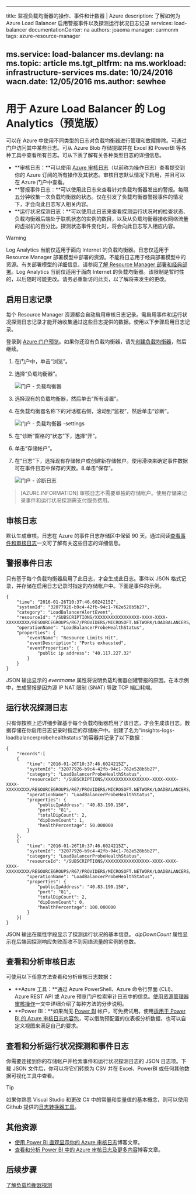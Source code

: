 <!-- diagnostics unavailable in azure portal-->
---
title: 监视负载均衡器的操作、事件和计数器 | Azure
description: 了解如何为 Azure Load Balancer 启用警报事件以及探测运行状况日志记录
services: load-balancer
documentationCenter: na
authors: joaoma
manager: carmonm
tags: azure-resource-manager

ms.service: load-balancer
ms.devlang: na
ms.topic: article
ms.tgt_pltfrm: na
ms.workload: infrastructure-services
ms.date: 10/24/2016
wacn.date: 12/05/2016
ms.author: sewhee
---

# 用于 Azure Load Balancer 的 Log Analytics（预览版）

可以在 Azure 中使用不同类型的日志对负载均衡器进行管理和故障排除。可通过门户访问其中某些日志。可从 Azure Blob 存储提取并在 Excel 和 PowerBI 等各种工具中查看所有日志。可从下表了解有关各种类型日志的详细信息。

* **审核日志：**可以使用 [Azure 审核日志](../monitoring-and-diagnostics/insights-debugging-with-events.md)（以前称为操作日志）查看提交到你的 Azure 订阅的所有操作及其状态。审核日志默认情况下启用，并且可以在 Azure 门户中查看。
* **警报事件日志：**可以使用此日志来查看针对负载均衡器发出的警报。每隔五分钟收集一次负载均衡器的状态。仅在引发了负载均衡器警报事件的情况下，才会向此日志写入相关内容。
* **运行状况探测日志：**可以使用此日志来查看探测运行状况时的检查状态、负载均衡器后端处于联机状态的实例的数目，以及从负载均衡器接收网络流量的虚拟机的百分比。探测状态事件变化时，将会向此日志写入相应内容。

>[!WARNING]
> Log Analytics 当前仅适用于面向 Internet 的负载均衡器。日志仅适用于 Resource Manager 部署模型中部署的资源。不能将日志用于经典部署模型中的资源。有关部署模型的详细信息，请参阅[了解 Resource Manager 部署和经典部署](../azure-resource-manager/resource-manager-deployment-model.md)。Log Analytics 当前仅适用于面向 Internet 的负载均衡器。该限制是暂时性的，以后随时可能更改。请务必重新访问此页，以了解将来发生的更改。

## 启用日志记录

每个 Resource Manager 资源都会自动启用审核日志记录。需启用事件和运行状况探测日志记录才能开始收集通过这些日志提供的数据。使用以下步骤启用日志记录。

登录到 [Azure 门户预览](http://portal.azure.cn)。如果你还没有负载均衡器，请先[创建负载均衡器](./load-balancer-get-started-internet-arm-ps.md)，然后继续。

1. 在门户中，单击“浏览”。
2. 选择“负载均衡器”。

    ![门户 - 负载均衡器](./media/load-balancer-monitor-log/load-balancer-browse.png)  

3. 选择现有的负载均衡器，然后单击“所有设置”。
4. 在负载均衡器名称下的对话框右侧，滚动到“监视”，然后单击“诊断”。

    ![门户 - 负载均衡器 -settings](./media/load-balancer-monitor-log/load-balancer-settings.png)  

5. 在“诊断”窗格的“状态”下，选择“开”。
6. 单击“存储帐户”。
7. 在“日志”下，选择现有存储帐户或创建新存储帐户。使用滑块来确定事件数据可在事件日志中保存的天数。8.单击“保存”。

    ![门户 - 诊断日志](./media/load-balancer-monitor-log/load-balancer-diagnostics.png)  

>[AZURE.INFORMATION] 审核日志不需要单独的存储帐户。使用存储来记录事件和运行状况探测需支付服务费用。

## 审核日志
默认生成审核。日志在 Azure 的事件日志存储区中保留 90 天。通过阅读[查看事件和审核日志](../monitoring-and-diagnostics/insights-debugging-with-events.md)一文可了解有关这些日志的详细信息。

## <a name="alert-event-log"></a> 警报事件日志

只有基于每个负载均衡器启用了此日志，才会生成此日志。事件以 JSON 格式记录，并存储在启用日志记录时指定的存储帐户中。下面是事件的示例。

```
{
    "time": "2016-01-26T10:37:46.6024215Z",
    "systemId": "32077926-b9c4-42fb-94c1-762e528b5b27",
    "category": "LoadBalancerAlertEvent",
    "resourceId": "/SUBSCRIPTIONS/XXXXXXXXXXXXXXXXX-XXXX-XXXX-XXXXXXXXX/RESOURCEGROUPS/RG7/PROVIDERS/MICROSOFT.NETWORK/LOADBALANCERS/WWEBLB",
    "operationName": "LoadBalancerProbeHealthStatus",
    "properties": {
        "eventName": "Resource Limits Hit",
        "eventDescription": "Ports exhausted",
        "eventProperties": {
            "public ip address": "40.117.227.32"
        }
    }
}
```

JSON 输出显示的 *eventname* 属性将说明负载均衡器创建警报的原因。在本示例中，生成警报是因为源 IP NAT 限制 (SNAT) 导致 TCP 端口耗竭。

## 运行状况探测日志

只有你按照上述详细步骤基于每个负载均衡器启用了该日志，才会生成该日志。数据存储在你启用日志记录时指定的存储帐户中。创建了名为“insights-logs-loadbalancerprobehealthstatus”的容器并记录了以下数据：

```
{
    "records":[
    {
        "time": "2016-01-26T10:37:46.6024215Z",
        "systemId": "32077926-b9c4-42fb-94c1-762e528b5b27",
        "category": "LoadBalancerProbeHealthStatus",
        "resourceId": "/SUBSCRIPTIONS/XXXXXXXXXXXXXXXXX-XXXX-XXXX-XXXX-XXXXXXXXX/RESOURCEGROUPS/RG7/PROVIDERS/MICROSOFT.NETWORK/LOADBALANCERS/WWEBLB",
        "operationName": "LoadBalancerProbeHealthStatus",
        "properties": {
            "publicIpAddress": "40.83.190.158",
            "port": "81",
            "totalDipCount": 2,
            "dipDownCount": 1,
            "healthPercentage": 50.000000
        }
    },
    {
        "time": "2016-01-26T10:37:46.6024215Z",
        "systemId": "32077926-b9c4-42fb-94c1-762e528b5b27",
        "category": "LoadBalancerProbeHealthStatus",
        "resourceId": "/SUBSCRIPTIONS/XXXXXXXXXXXXXXXXX-XXXX-XXXX-XXXX-XXXXXXXXX/RESOURCEGROUPS/RG7/PROVIDERS/MICROSOFT.NETWORK/LOADBALANCERS/WWEBLB",
        "operationName": "LoadBalancerProbeHealthStatus",
        "properties": {
            "publicIpAddress": "40.83.190.158",
            "port": "81",
            "totalDipCount": 2,
            "dipDownCount": 0,
            "healthPercentage": 100.000000
        }
    }]
}
```

JSON 输出在属性字段显示了探测运行状况的基本信息。 *dipDownCount* 属性显示在后端因探测响应失败而收不到网络流量的实例的总数。

## 查看和分析审核日志

可使用以下任意方法查看和分析审核日志数据：

- **Azure 工具：**通过 Azure PowerShell、Azure 命令行界面 (CLI)、Azure REST API 或 Azure 预览门户检索审计日志中的信息。[使用资源管理器审核操作](../azure-resource-manager/resource-group-audit.md)一文中详细介绍了每种方法的分步说明。
- **Power BI：**如果尚无 [Power BI](https://powerbi.microsoft.com/pricing) 帐户，可免费试用。使用[适用于 Power BI 的 Azure 审核日志内容包](https://powerbi.microsoft.com/documentation/powerbi-content-pack-azure-audit-logs)，可以借助预配置的仪表板分析数据，也可以自定义视图来满足自己的要求。

## 查看和分析运行状况探测和事件日志

你需要连接到你的存储帐户并检索事件和运行状况探测日志的 JSON 日志项。下载 JSON 文件后，你可以将它们转换为 CSV 并在 Excel、PowerBI 或任何其他数据可视化工具中查看。

>[!TIP]
> 如果你熟悉 Visual Studio 和更改 C# 中的常量和变量值的基本概念，则可以使用 Github 提供的[日志转换器工具](https://github.com/Azure-Samples/networking-dotnet-log-converter)。

## 其他资源

* [使用 Power BI 直观显示你的 Azure 审核日志](http://blogs.msdn.com/b/powerbi/archive/2015/09/30/monitor-azure-audit-logs-with-power-bi.aspx)博客文章。
* [查看和分析 Power BI 中的 Azure 审核日志及更多内容](https://azure.microsoft.com/blog/analyze-azure-audit-logs-in-powerbi-more/)博客文章。

## 后续步骤

[了解负载均衡器探测](./load-balancer-custom-probe-overview.md)

<!---HONumber=Mooncake_1128_2016-->